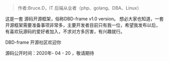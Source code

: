 
<!-- markdownlint-disable -->

> 作者:Bruce.D，IT 后端从业者（php、golang、DBA、Linux）
<!-- more -->

这是一套 源码开源框架，俗称DBD-frame v1.0 version。
想必大家也知道，一套开源框架需要准备事项非常多，主要开发者目前只有我一位，希望我发布以后，
有喜欢玩源码的爱好者加入，不求对方多厉害，有兴趣就行。

DBD-frame 开源社区欢迎你

源码公开时间：2020年- 04 - 20 ，敬请期待

